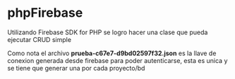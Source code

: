 # phpFirebase
Utilizando Firebase SDK for PHP se logro hacer una clase que pueda ejecutar CRUD simple

Como nota el archivo <b>prueba-c67e7-d9bd02597f32.json</b> es la llave de conexion generada desde firebase para poder autenticarse,
esta es unica y se tiene que generar una por cada proyecto/bd
